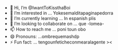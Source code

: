 - 👋 Hi, I’m @IwantToKissthaBoi
- 👀 I’m interested in ... Yokesemalditapaginapedorra
- 🌱 I’m currently learning ... In espanish plis
- 💞️ I’m looking to collaborate on ... que -lomea-
- 📫 How to reach me ... poni toun obo
- 😄 Pronouns: ...ombrequemashdp
- ⚡ Fun fact: ... tengounfeticheconmearalagente ><

<!---
IwantToKissthaBoi/IwantToKissthaBoi is a ✨ special ✨ repository because its `README.md` (this file) appears on your GitHub profile.
You can click the Preview link to take a look at your changes.
--->
